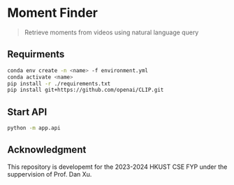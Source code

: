 # Moment Finder

> Retrieve moments from videos using natural language query
>


## Requirments
```bash
conda env create -n <name> -f environment.yml
conda activate <name>
pip install -r ./requirements.txt
pip install git+https://github.com/openai/CLIP.git
```

## Start API
```bash
python -m app.api
```

## Acknowledgment 
This repository is developemt for the 2023-2024 HKUST CSE FYP under the suppervision of Prof. Dan Xu. 
